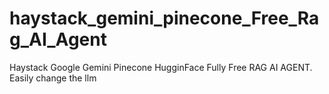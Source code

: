 # haystack_gemini_pinecone_Free_Rag_AI_Agent
Haystack Google Gemini Pinecone HugginFace Fully Free RAG AI AGENT. Easily change the llm

